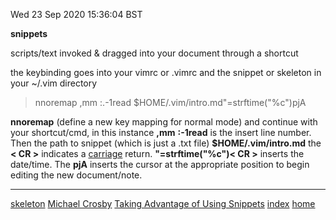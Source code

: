Wed 23 Sep 2020 15:36:04 BST

**snippets**

scripts/text invoked & dragged into your document through a shortcut

the keybinding goes into your vimrc or .vimrc and the snippet or skeleton in your ~/.vim directory

>nnoremap ,mm :.-1read $HOME/.vim/intro.md<CR>"=strftime("%c")<CR>pjA

**nnoremap** (define a new key mapping for normal mode) and continue with your shortcut/cmd, in this instance **,mm** **:-1read** is the insert line number. Then the path to snippet (which is just a .txt file) **$HOME/.vim/intro.md** the **< CR >** indicates a [carriage](https://en.wikipedia.org/wiki/Carriage_return) return. **"=strftime("%c")< CR >** inserts the date/time. The **pjA** inserts the cursor at the appropriate position to begin editing the new document/note.

___
[skeleton](./skeleton.md) 
[Michael Crosby][1] 
[Taking Advantage of Using Snippets][2] 
[index](./index-file.md)
[home](./home.md)

[1]: https://m.youtube.com/watch?v=VC_GFIMxDC0
[2]: https://youtu.be/Co4S_uJYb1o
